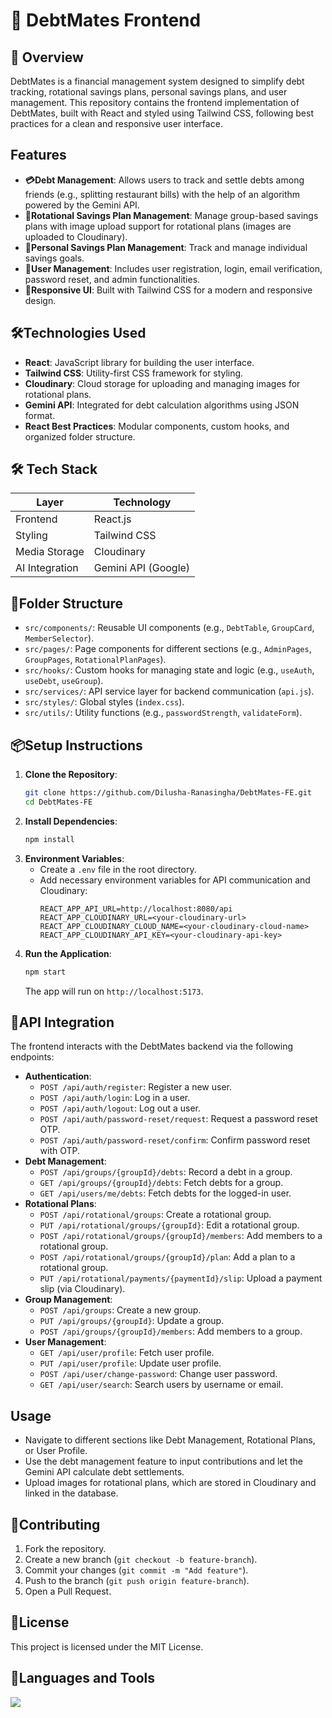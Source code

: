 # 💸 DebtMates Frontend

## 📌 Overview
DebtMates is a financial management system designed to simplify debt tracking, rotational savings plans, personal savings plans, and user management. This repository contains the frontend implementation of DebtMates, built with React and styled using Tailwind CSS, following best practices for a clean and responsive user interface.

## Features
- **💳Debt Management**: Allows users to track and settle debts among friends (e.g., splitting restaurant bills) with the help of an algorithm powered by the Gemini API.
- **🔄Rotational Savings Plan Management**: Manage group-based savings plans with image upload support for rotational plans (images are uploaded to Cloudinary).
- **🎯Personal Savings Plan Management**: Track and manage individual savings goals.
- **👥User Management**: Includes user registration, login, email verification, password reset, and admin functionalities.
- **📱Responsive UI**: Built with Tailwind CSS for a modern and responsive design.

## 🛠️Technologies Used
- **React**: JavaScript library for building the user interface.
- **Tailwind CSS**: Utility-first CSS framework for styling.
- **Cloudinary**: Cloud storage for uploading and managing images for rotational plans.
- **Gemini API**: Integrated for debt calculation algorithms using JSON format.
- **React Best Practices**: Modular components, custom hooks, and organized folder structure.

## 🛠️ Tech Stack
| Layer         | Technology            |
|---------------|------------------------|
| Frontend      | React.js              |
| Styling       | Tailwind CSS          |
| Media Storage | Cloudinary            |
| AI Integration| Gemini API (Google)   |

## 📂Folder Structure
- `src/components/`: Reusable UI components (e.g., `DebtTable`, `GroupCard`, `MemberSelector`).
- `src/pages/`: Page components for different sections (e.g., `AdminPages`, `GroupPages`, `RotationalPlanPages`).
- `src/hooks/`: Custom hooks for managing state and logic (e.g., `useAuth`, `useDebt`, `useGroup`).
- `src/services/`: API service layer for backend communication (`api.js`).
- `src/styles/`: Global styles (`index.css`).
- `src/utils/`: Utility functions (e.g., `passwordStrength`, `validateForm`).

## 📦Setup Instructions
1. **Clone the Repository**:
   ```bash
   git clone https://github.com/Dilusha-Ranasingha/DebtMates-FE.git
   cd DebtMates-FE
   ```
2. **Install Dependencies**:
   ```bash
   npm install
   ```
3. **Environment Variables**:
   - Create a `.env` file in the root directory.
   - Add necessary environment variables for API communication and Cloudinary:
     ```
     REACT_APP_API_URL=http://localhost:8080/api
     REACT_APP_CLOUDINARY_URL=<your-cloudinary-url>
     REACT_APP_CLOUDINARY_CLOUD_NAME=<your-cloudinary-cloud-name>
     REACT_APP_CLOUDINARY_API_KEY=<your-cloudinary-api-key>
     ```
4. **Run the Application**:
   ```bash
   npm start
   ```
   The app will run on `http://localhost:5173`.

## 🔐API Integration
The frontend interacts with the DebtMates backend via the following endpoints:
- **Authentication**:
  - `POST /api/auth/register`: Register a new user.
  - `POST /api/auth/login`: Log in a user.
  - `POST /api/auth/logout`: Log out a user.
  - `POST /api/auth/password-reset/request`: Request a password reset OTP.
  - `POST /api/auth/password-reset/confirm`: Confirm password reset with OTP.
- **Debt Management**:
  - `POST /api/groups/{groupId}/debts`: Record a debt in a group.
  - `GET /api/groups/{groupId}/debts`: Fetch debts for a group.
  - `GET /api/users/me/debts`: Fetch debts for the logged-in user.
- **Rotational Plans**:
  - `POST /api/rotational/groups`: Create a rotational group.
  - `PUT /api/rotational/groups/{groupId}`: Edit a rotational group.
  - `POST /api/rotational/groups/{groupId}/members`: Add members to a rotational group.
  - `POST /api/rotational/groups/{groupId}/plan`: Add a plan to a rotational group.
  - `PUT /api/rotational/payments/{paymentId}/slip`: Upload a payment slip (via Cloudinary).
- **Group Management**:
  - `POST /api/groups`: Create a new group.
  - `PUT /api/groups/{groupId}`: Update a group.
  - `POST /api/groups/{groupId}/members`: Add members to a group.
- **User Management**:
  - `GET /api/user/profile`: Fetch user profile.
  - `PUT /api/user/profile`: Update user profile.
  - `POST /api/user/change-password`: Change user password.
  - `GET /api/user/search`: Search users by username or email.

## Usage
- Navigate to different sections like Debt Management, Rotational Plans, or User Profile.
- Use the debt management feature to input contributions and let the Gemini API calculate debt settlements.
- Upload images for rotational plans, which are stored in Cloudinary and linked in the database.

## 🙌Contributing
1. Fork the repository.
2. Create a new branch (`git checkout -b feature-branch`).
3. Commit your changes (`git commit -m "Add feature"`).
4. Push to the branch (`git push origin feature-branch`).
5. Open a Pull Request.

## 📄License
This project is licensed under the MIT License.

## 🧰Languages and Tools
<p align="left">
    <img src="https://skillicons.dev/icons?i=react,vite,git,tailwind" />
</p>
